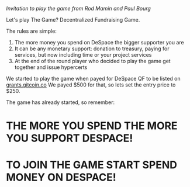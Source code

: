*Invitation to play the game from Rod Mamin and Paul Bourg*

Let's play The Game? Decentralized Fundraising Game.

The rules are simple:
1. The more money you spend on DeSpace the bigger supporter you are
2. It can be any monetary support: donation to treasury, paying for services,  but now including time or your project services
3. At the end of the round player who decided to play the game get together and issue hypercerts

We started to play the game when payed for DeSpace QF to be listed on [grants.gitcoin.co](https://explorer.publicgoods.network/tx/0x4169d89293c69f5c5b90df0e46079125bde9c3e1b73ce40eb1680238d855b0d0) We payed $500 for that, so lets set the entry price to $250.

The game has already started, so remember:

# THE MORE YOU SPEND THE MORE YOU SUPPORT DESPACE!

# TO JOIN THE GAME START SPEND MONEY ON DESPACE!